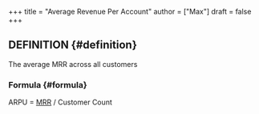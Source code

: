 +++
title = "Average Revenue Per Account"
author = ["Max"]
draft = false
+++

## DEFINITION {#definition}

The average MRR across all customers


### Formula {#formula}

ARPU = [MRR](monthly-recurring-revenue.md) / Customer Count
